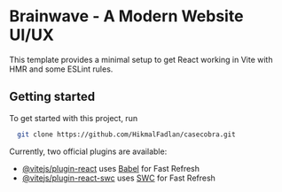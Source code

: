 # Brainwave - A Modern Website UI/UX

This template provides a minimal setup to get React working in Vite with HMR and some ESLint rules.

## Getting started

To get started with this project, run

```bash
  git clone https://github.com/HikmalFadlan/casecobra.git
```

Currently, two official plugins are available:

- [@vitejs/plugin-react](https://github.com/vitejs/vite-plugin-react/blob/main/packages/plugin-react/README.md) uses [Babel](https://babeljs.io/) for Fast Refresh
- [@vitejs/plugin-react-swc](https://github.com/vitejs/vite-plugin-react-swc) uses [SWC](https://swc.rs/) for Fast Refresh
